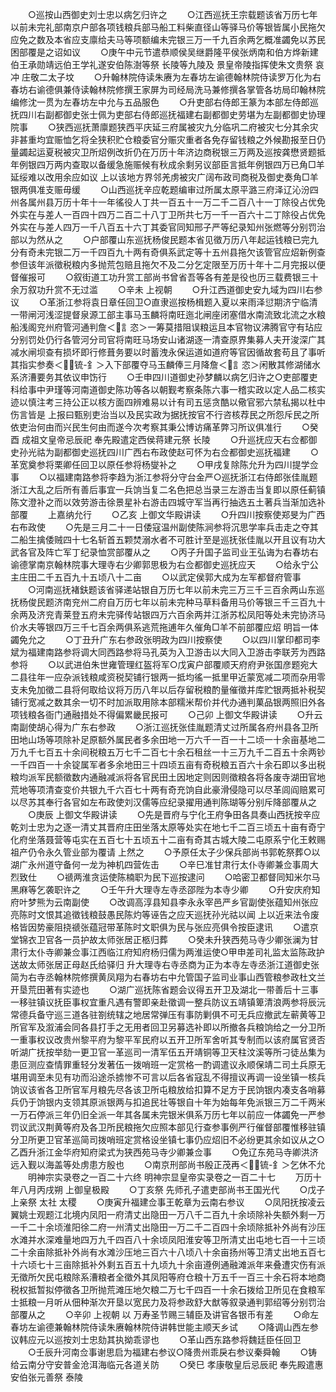 <!-- { "loadSidebar": true } -->
　　○巡按山西御史刘士忠以病乞归许之
　　○江西巡抚王宗载题该省万历七年以前未完礼部南京户部各项钱粮兵部马船工料柴直径山等驿马价等银皆属小民拖欠应免之数及本省应支廪给夫马等项额编未完银三万一千九百余两乞概准蠲免以苏民困部覆是之诏如议
　　○庚午中元节遣恭顺侯吴继爵隆平侯张炳南和伯方烨新建伯王承勋靖远伯王学礼遂安伯陈澍等祭  长陵等九陵及  景皇帝陵指挥使朱文贵祭  哀冲  庄敬二太子坟
　　○升翰林院侍读朱赓为左春坊左谕德翰林院侍读罗万化为右春坊右谕德俱兼侍读翰林院修撰王家屏为司经局洗马兼修撰各掌管各坊局印翰林院编修沈一贯为左春坊左中允与五品服色
　　○升吏部右侍郎王篆为本部左侍郎巡抚四川右副都御史张士佩为吏部右侍郎巡抚福建右副都御史劳堪为左副都御史协理院事
　　○狭西巡抚萧廪题狭西平庆延三府属被灾九分临巩二府被灾七分其余灾非甚重均宜赈恤乞将全狭积贮仓粮委官分赈灾重者各免存留钱粮之外候勘报至日仍量蠲起运夏税被灾卫所炤例改折仍在万历十年济边商税银三万两及巡按龚懋贤题抵年例银四万两内查取以备缓急施赈候有秋成余剩另议部臣言抵年例银四万已角□羊延绥难以改用余应如议  上以该地方界邻羌虏被灾广阔布政司商税及御史奏角□羊银两俱准支赈毋缓
　　○山西巡抚辛应乾题编审过所属太原平潞三府泽辽沁汾四州各属州县万历十年十一年徭役人丁共一百五十一万二千二百八十一丁除役占优免外实在与差人一百四十四万二百二十八丁卫所共七万一千一百六十二丁除役占优免外实在与差人四万一千八百五十六丁其委官同知邢子严等纪录知州张燃等分别罚治部以为然从之
　　○户部覆山东巡抚杨俊民题本省见徵万历八年起运钱粮已完九分有奇未完银二万一千四百九十两有奇俱系武定等十五州县拖欠该管官应炤新例查参但该年派徵税粮内多抛荒包赔且拖欠不及二分乞定限至万历十年十二月完报以便督催报可
　　○叙街道工功升赏工部尚书曾省吾等各有差是役也历三载费银三十余万叙功升赏不无过滥
　　○辛未  上视朝
　　○升江西道御史安九域为四川右参议
　　○革浙江参将袁日章任回卫○直隶巡按杨楫题入夏以来雨泽愆期济宁临清一带闸河浅涩提督泉源工部主事马玉麟将南旺迤北闸座闭塞借水南流致北流之水粮船浅阁兖州府管河通判詹＜訁恣＞一筹莫措阻误粮运且本官物议沸腾官守有玷应分别罚处仍行各管河分司官将南旺马场安山诸湖逐一清查原界集募人夫开浚深广其减水闸坝查有损坏即行修葺务要以时蓄洩永保运道如道府等官因循故套苟且了事听其指实参奏＜锍-釒＞入下部覆夺马玉麟俸三月降詹＜訁恣＞闲散其修湖储水系济漕要务其依议申饬行
　　○壬申四川道御史孙梦麟以病乞归许之○吏部覆吏科给事中尹瑾等河南道御史陈功等各以朝觐考察条陈六事一稽实政以定人品二核实迹以慎注考三持公正以核方面四辨难易以计有司五惩贪酷以儆官邪六禁私揭以杜中伤言皆是  上报曰甄别吏治当以及民实政为据抚按官不行咨核荐民之所怨斥民之所依吏治何由而兴民生何由而遂今次考察其秉公博访痛革弊习所议俱准行
　　○癸酉  成祖文皇帝忌辰祀  奉先殿遣定西侯蒋建元祭  长陵
　　○升巡抚应天右佥都御史孙光祜为副都御史巡抚四川广西右布政使赵可怀为右佥都御史巡抚福建
　　○革宽奠参将栗卿任回卫以原任参将杨燮补之
　　○甲戌复除陈允升为四川提学佥事
　　○以福建南路参将李趋为浙江参将分守台金严○巡抚浙江右侍郎张佳胤题浙江大乱之后所有善后事宜一兵饷当复二名色把总当录三左游击当复即以原任蓟镇陈文澄补之而以效劳游击徐景星补右游击四城守军当再行抽选五土著兵当渐加选补部覆
　　上嘉纳允行
　　○乙亥  上御文华殿讲读
　　○升四川按察使郑旻为广西右布政使
　　○先是三月二十一日倭寇温州副使陈涧参将沉思学率兵击走之夺其二船生擒倭贼四十七名斩首五颗焚溺水者不可胜计至是巡抚张佳胤以开且议有功大武各官及阵亡军丁纪录恤赏部覆从之
　　○丙子升国子监司业王弘诲为右春坊右谕德掌南京翰林院事大理寺右少卿郭思极为右佥都御史巡抚应天
　　○给永宁公主庄田二千五百九十五顷八十二亩
　　○以武定侯郭大成为左军都督府管事
　　○河南巡抚褚鈇题该省驿递站银自万历七年以前未完三万三千三百余两山东巡抚杨俊民题济南兖州二府自万历七年以前未完种马草料备用马价等银三千三百九十余两及济兖青莱登五府未完驿传站银四万六百余两并江浙苏松凤阳等处未完协济马价水夫等银四万三千七百余两俱系逃荒拖逋年久催角□羊不前部覆应炤  明旨一体蠲免允之
　　○丁丑升广东右参政张明政为四川按察使
　　○以四川掌印都司李斌为福建南路参将调大同西路参将马孔英为入卫游击以大同入卫游击李联芳为西路参将
　　○以武进伯朱世雍管理红盔将军○戊寅户部覆顺天府府尹张国彦题宛大二县往年一应杂派钱粮咸资税契铺行银两一抵均徭一抵里甲近蒙宽减二项而杂用零支未免加徵二县将何取给议将万历八年以后存留税粮酌量催徵并库贮银两抵补税契铺行宽减之数其余一切不时加派取用除本部糯米帮价并代办通判菓品银两照旧外各项钱粮各衙门通融措处不得偏累畿民报可
　　○己卯  上御文华殿讲读
　　○升云南副使胡心得为广东右参政
　　○浙江巡抚张佳胤题清丈过所属各府州县各卫所田地山场等项除补足原额外属民者多余田地一万六千一百一十二顷一十余亩基地二万九千七百五十余间税粮五万七千二百七十余石租丝一十三万九千二百五十余两钞一千四百一十余锭属军者多余地田三十四顷五亩有奇税粮五百六十余石即以多出税粮均派军民额徵数内通融减派将各官民田土因地定则因则徵粮各将各废寺湖田官地荒地等项清查变价共银九千六百七十两有奇充饷自此豪滑侵隐可以尽革闾阎赔累可以尽苏其奉行各官如左布政使刘汉儒等应纪录擢用通判陈瑚等分别斥降部覆从之
　　○庚辰  上御文华殿讲读
　　○先是晋府与宁化王府争田各具奏山西抚按辛应乾刘士忠为之逐一清丈其晋府庄田坐落太原等处实在地七千二百三顷五十亩有奇宁化府坐落聂营等屯实在五百七十五顷五十二亩有奇其古城大陵二屯原系宁化王敕赐祖产仍令永久管业部为覆请  上然之
　　○予原任太子少保兵部尚书郭乾祭葬○以湖广永州道守备何一龙为神机四营佐击
　　○辛巳准甘肃行太仆寺卿兼佥事周大烈致仕
　　○禠两淮贪运使陈楠职为民下巡按逮问
　　○哈密卫都督同知米尔马黑麻等乞袭职许之
　　○壬午升大理寺左寺丞邵陛为本寺少卿
　　○升安庆府知府叶梦熊为云南副使
　　○改调高淳县知县李永永宰邑严乡官副使张蕴知州张应亮陈时文恨其追徵钱粮鼓愚民陈灼等诬告之应天巡抚孙光祜以闻  上以近来法令废格皆因势豪阻挠禠张蕴冠带革陈时文职俱为民与张应亮俱令按臣逮讯
　　○遣京堂锦衣卫官各一员护故太师张居正柩归葬
　　○癸未升狭西苑马寺少卿张澜为甘肃行太仆寺卿兼佥事江西临江府知府杨归儒为两淮运使○甲申差司礼监太监陈政护送故太师张居正母赵氏给驿归  升大理寺右寺丞商为正为本寺左寺丞浙江道御史张简为右寺丞翰林院修撰黄凤翔为右春坊右中允管国子监司业事山西管粮参政杜文兰开垦荒田著有实迹也
　　○湖广巡抚陈省题会议得五开卫及湖北一带善后十三事一移驻镇议抚臣事权宜重凡遇有警即亲赴徵调一整兵防议五靖镇箄清浪两参将辰沅常德兵备守巡三道各驻劄统辖之地居常弹压有事防剿俱不可无兵应撤武左蕲黄等卫所官军及溆浦会同各县打手之无用者回卫另募选补即以所撤各兵粮饷给之一分卫所一重事权议改贵州黎平府为黎平军民府以五开卫所军舍听其专制而以该府属官贤否听湖广抚按举劾一更卫官一革巡司一清军伍五开靖铜等卫天柱汶溪等所刁徒丛集为患叵测应查情罪重轻分发著伍一拨哨班一定赏格一酌调遣议永顺保靖二司土兵原无堪用调至未见有功而沿途杀掳惨不可言以后各省寇乱不得擅议再调一设坐镇一核兵饷议该省各卫所官军月粮先尽各该卫所屯粮放给扣算不足方于民饷银内凑支各哨募兵仍于饷银内支领其原派银两与扣追民壮等银自十年为始每年免派银三万二千两米一万石停派三年仍旧全派一年其各属未完银米俱系万历七年以前应一体蠲免一严参罚议武汉荆黄等府及各卫所民粮拖欠应照本部见行查参事例严行催督部覆惟移驻镇分卫所更卫官革巡简司拨哨班定赏格设坐镇七事仍应炤旧不必纷更其余如议从之○乙酉升浙江金华府知府梁式为狭西苑马寺少卿兼佥事
　　○免辽东苑马寺卿洪济远入觐以海盖等处虏患方殷也
　　○南京刑部尚书殷正茂再＜锍-釒＞乞休不允
　　明神宗实录卷之一百二十六终
明神宗显皇帝实录卷之一百二十七
　　万历十年八月丙戌朔  上御皇极殿
　　○丁亥祭  先师孔子遣吏部尚书王国光代
　　○戊子  上亲祭  太社  太稷
　　○庚寅升福建佥事王乾章为云南右参议
　　○凤阳抚按凌云翼姚士观题江北境内凤阳一府清丈出隐田一万八千二百九十余顷除补失额外剩一万一千二十余顷淮阳徐二府一州清丈出隐田一万二千二百四十余顷除抵补外尚有沙压水滩并水深难量地四万九千四百八十余顷凤阳淮安等卫所清丈出屯地七百一十三顷二十余亩除抵补外尚有水滩沙压地三百六十八顷八十余亩扬州等卫清丈出地五百七十六顷七十三亩除抵补外剩五百五十九顷九十余亩遵例通融滩派年来叠遭灾伤有派无徵所欠民屯粮除系漕粮者全徵外其凤阳等府仓粮十万五千一百三十余石将本地商税权抵暂拟停徵各卫所抛荒滩压地欠粮二万七千四百一十余石拨给卫所见在食粮军士抵粮一月听从佃种渐次开垦以宽民力及将参政舒大猷等叙录通判郭绍等分别罚治部覆从之
　　○辛卯  上视朝  以  万寿圣节赐三辅臣及讲官各银币有差
　　○命左春坊左谕德兼翰林院侍读朱赓翰林院侍讲韩世能主顺天乡试
　　○降调山西左参议韩应元以巡按刘士忠劾其执拗乖谬也
　　○革山西东路参将魏廷臣任回卫
　　○壬辰升河南佥事谢思启为福建右参议○降贵州乖戾右参议秦舜翰
　　○铸给云南分守安普金沧洱海临元各道关防
　　○癸巳  孝康敬皇后忌辰祀  奉先殿遣惠安伯张元善祭  泰陵
